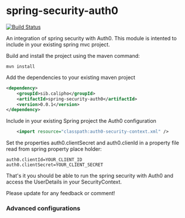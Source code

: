 spring-security-auth0
=====================

[![Build Status](https://travis-ci.org/ddtxra/spring-security-auth0.svg?branch=master)](https://travis-ci.org/ddtxra/spring-security-auth0)

An integration of spring security with Auth0.
This module is intented to include in your existing spring mvc project.

Build and install the project using the maven command:

```Shell
mvn install
```

Add the dependencies to your existing maven project
```XML
<dependency>
	<groupId>sib.calipho</groupId>
	<artifactId>spring-security-auth0</artifactId>
	<version>0.0.1</version>
</dependency>
```

Include in your existing Spring project the Auth0 configuration
```XML
	<import resource="classpath:auth0-security-context.xml" /> 
```

Set the properties auth0.clientSecret and auth0.clienId in a property file read from spring property place holder:
```Shell
auth0.clientId=YOUR_CLIENT_ID
auth0.clientSecret=YOUR_CLIENT_SECRET
```

That's it you should be able to run the spring security with Auth0 and access the UserDetails in your SecurityContext.

Please update for any feedback or comment! 

### Advanced configurations
